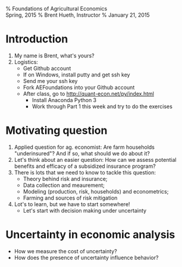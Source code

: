 % Foundations of Agricultural Economics  
  Spring, 2015
% Brent Hueth, Instructor
% January 21, 2015

# Introduction

1. My name is Brent, what's yours?
1. Logistics:
    - Get Github account
    - If on Windows, install putty and get ssh key
    - Send me your ssh key
    - Fork AEFoundations into your Github account
    - After class, go to http://quant-econ.net/py/index.html 
        - Install Anaconda Python 3
        - Work through Part 1 this week and try to do the exercises

# Motivating question

1. Applied question for ag. economist: Are farm households "underinsured"? And
   if so, what should we do about it?
1. Let's think about an easier question: How can we assess potential benefits
   and efficacy of a subsidized insurance program?
1. There is lots that we need to know to tackle this question:
    - Theory behind risk and insurance; 
    - Data collection and meaurement;
    - Modeling (production, risk, households) and econometrics;
    - Farming and sources of risk mitigation
1. Lot's to learn, but we have to start somewhere! 
    - Let's start with decision making under uncertainty

# Uncertainty in economic analysis

- How we measure the cost of uncertainty?
- How does the presence of uncertainty influence behavior?


